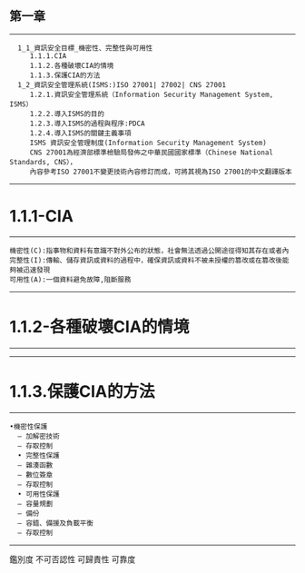 ## 第一章
---

      1_1_資訊安全目標_機密性、完整性與可用性
         1.1.1.CIA
         1.1.2.各種破壞CIA的情境
         1.1.3.保護CIA的方法
      1_2_資訊安全管理系統(ISMS:)ISO 27001| 27002| CNS 27001
         1.2.1.資訊安全管理系統（Information Security Management System, ISMS）
         1.2.2.導入ISMS的目的
         1.2.3.導入ISMS的過程與程序:PDCA
         1.2.4.導入ISMS的關鍵主義事項
         ISMS 資訊安全管理制度(Information Security Management System) 
         CNS 27001為經濟部標準檢驗局發佈之中華民國國家標準（Chinese National Standards, CNS），
         內容參考ISO 27001不變更技術內容修訂而成，可將其視為ISO 27001的中文翻譯版本
         
---
# 1.1.1-CIA
---

    機密性(C):指事物和資料有意識不對外公布的狀態，社會無法透過公開途徑得知其存在或者內
    完整性(I):傳輸、儲存資訊或資料的過程中，確保資訊或資料不被未授權的篡改或在篡改後能夠被迅速發現
    可用性(A):一個資料避免故障,阻斷服務
    
---
# 1.1.2-各種破壞CIA的情境
---

---
# 1.1.3.保護CIA的方法
---

    •機密性保護
      – 加解密技術
      – 存取控制
      • 完整性保護
      – 雜湊函數
      – 數位簽章
      – 存取控制
      • 可用性保護
      – 容量規劃
      – 備份
      – 容錯、備援及負載平衡
      – 存取控制
      
---


鑑別度
不可否認性
可歸責性
可靠度

   
   
   
   
